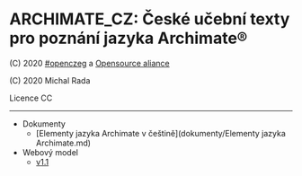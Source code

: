 # ARCHIMATE_CZ: České učební texty pro poznání jazyka Archimate®



(C) 2020 [#openczeg](https://openczeg.github.io) a [Opensource aliance](https://www.osaliance.cz)

(C) 2020 Michal Rada

Licence CC

----------

* Dokumenty
    * [Elementy jazyka Archimate v češtině](dokumenty/Elementy jazyka Archimate.md)
* Webový model
    * [v1.1](webmodel/v1.1)

